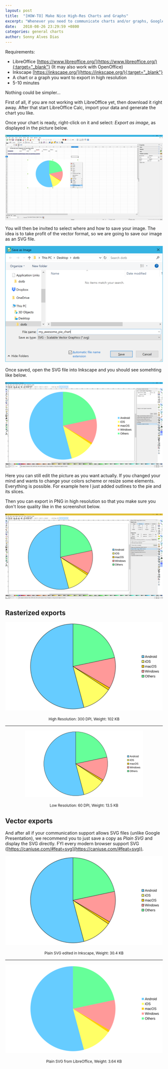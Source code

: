 ```yaml
---
layout: post
title:  "[HOW-TO] Make Nice High-Res Charts and Graphs"
excerpt: "Whenever you need to communicate charts and/or graphs, Google Sheets and consort only provide you with low resolution resources. Here we propose a solution to fix that."
date:   2018-08-26 23:29:59 +0800
categories: general charts
author: Sonny Alves Dias
---
```

Requirements:
* LibreOffice [https://www.libreoffice.org/](https://www.libreoffice.org/){:target="_blank"} (It may also work with OpenOffice)
* Inkscape [https://inkscape.org/](https://inkscape.org/){:target="_blank"}
* A chart or a graph you want to export in high resolution
* 5-10 minutes

Nothing could be simpler... 

First of all, if you are not working with LibreOffice yet, then download it right away. After that start LibreOffice Calc, import your data and generate the chart you like. 

Once your chart is ready, right-click on it and select: *Export as image*, as displayed in the picture below.

![calc](/assets/posts/high-res-charts/calc.png)

You will then be invited to select where and how to save your image. The idea is to take profit of the vector format, so we are going to save our image as an SVG file. 

![svg](/assets/posts/high-res-charts/svg.png)

Once saved, open the SVG file into Inkscape and you should see somehting like below. 

![inkscape](/assets/posts/high-res-charts/inkscape.png)

Here you can still edit the picture as you want actually. If you changed your mind and wants to change your colors scheme or resize some elements. Everything is possible. For example here I just added outlines to the pie and its slices. 

Then you can export in PNG in high resolution so that you  make sure you don't lose quality like in the screenshot below.

![export](/assets/posts/high-res-charts/export.png)

## Rasterized exports

<p style="text-align: center;"><img alt="awesome_pie-1" src="/assets/posts/high-res-charts/awesome_pie-1.png" style="margin:auto" /></p>
<p style="text-align: center;"><small>High Resolution: 300 DPI, Weight: 102 KB</small></p>
<hr>
<p style="text-align: center;"><img alt="low_res_pie" src="/assets/posts/high-res-charts/low_res_pie.png" style="margin:auto"  /></p>
<p style="text-align: center;"><small>Low Resolution: 60 DPI, Weight: 13.5 KB</small></p>

## Vector exports

And after all if your communication support allows SVG files (unlike Google Presentation), we recommend you to just save a copy as *Plain SVG* and display the SVG directly. FYI every modern browser support SVG ([https://caniuse.com/#feat=svg](https://caniuse.com/#feat=svg)). 

<p style="text-align: center;"><img alt="plain_svg-1" src="/assets/posts/high-res-charts/plain_svg-1.svg" style="margin:auto"  /></p>
<p style="text-align: center;"><small>Plain SVG edited in Inkscape, Weight: 30.4 KB</small></p>
<hr>
<p style="text-align: center;"><img alt="libreoffice" src="/assets/posts/high-res-charts/libreoffice.svg" style="margin:auto"  /></p>
<p style="text-align: center;"><small>Plain SVG from LibreOffice, Weight: 3.64 KB</small></p>
